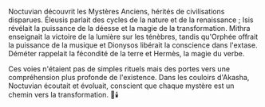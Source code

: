 Noctuvian découvrit les Mystères Anciens, hérités de civilisations disparues. Éleusis parlait des cycles de la nature et de la renaissance ; Isis révélait la puissance de la déesse et la magie de la transformation. Mithra enseignait la victoire de la lumière sur les ténèbres, tandis qu'Orphée offrait la puissance de la musique et Dionysos libérait la conscience dans l'extase. Déméter rappelait la fécondité de la terre et Hermès, la magie du verbe.

Ces voies n'étaient pas de simples rituels mais des portes vers une compréhension plus profonde de l'existence. Dans les couloirs d'Akasha, Noctuvian écoutait et évoluait, conscient que chaque mystère est un chemin vers la transformation.
🌙🕯️
